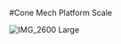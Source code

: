 #Cone Mech Platform Scale

![IMG_2600 Large](https://github.com/MugsyOS/Design/assets/179913/2a05bd01-2fde-454b-a1fa-f2169f1b8251)
